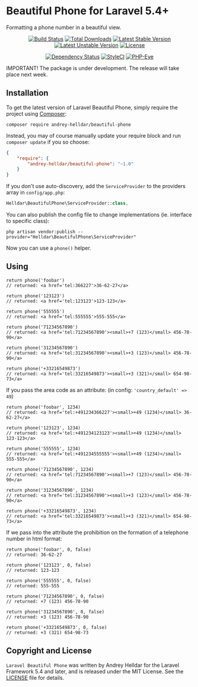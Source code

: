 # Beautiful Phone for Laravel 5.4+

Formatting a phone number in a beautiful view.

<p align="center">
<a href="https://travis-ci.org/andrey-helldar/beautiful-phone"><img src="https://travis-ci.org/andrey-helldar/beautiful-phone.svg?branch=master&style=flat-square" alt="Build Status" /></a>
<a href="https://packagist.org/packages/andrey-helldar/beautiful-phone"><img src="https://img.shields.io/packagist/dt/andrey-helldar/beautiful-phone.svg?style=flat-square" alt="Total Downloads" /></a>
<a href="https://packagist.org/packages/andrey-helldar/beautiful-phone"><img src="https://poser.pugx.org/andrey-helldar/beautiful-phone/v/stable?format=flat-square" alt="Latest Stable Version" /></a>
<a href="https://packagist.org/packages/andrey-helldar/beautiful-phone"><img src="https://poser.pugx.org/andrey-helldar/beautiful-phone/v/unstable?format=flat-square" alt="Latest Unstable Version" /></a>
<a href="https://github.com/andrey-helldar/beautiful-phone"><img src="https://poser.pugx.org/andrey-helldar/beautiful-phone/license?format=flat-square" alt="License" /></a>
</p>


<p align="center">
<a href="https://www.versioneye.com/php/andrey-helldar:beautiful-phone/dev-master"><img src="https://www.versioneye.com/php/andrey-helldar:beautiful-phone/dev-master/badge?style=flat-square" alt="Dependency Status" /></a>
<a href="https://styleci.io/repos/45746985"><img src="https://styleci.io/repos/75637284/shield" alt="StyleCI" /></a>
<a href="https://php-eye.com/package/andrey-helldar/beautiful-phone"><img src="https://php-eye.com/badge/andrey-helldar/beautiful-phone/tested.svg?style=flat" alt="PHP-Eye" /></a>
</p>

IMPORTANT! The package is under development. The release will take place next week.


## Installation

To get the latest version of Laravel Beautiful Phone, simply require the project using [Composer](https://getcomposer.org):

```
composer require andrey-helldar/beautiful-phone
```

Instead, you may of course manually update your require block and run `composer update` if you so choose:

```json
{
    "require": {
        "andrey-helldar/beautiful-phone": "~1.0"
    }
}
```

If you don't use auto-discovery, add the `ServiceProvider` to the providers array in `config/app.php`:

```php
Helldar\BeautifulPhone\ServiceProvider::class,
```

You can also publish the config file to change implementations (ie. interface to specific class):

```
php artisan vendor:publish --provider="Helldar\BeautifulPhone\ServiceProvider"
```

Now you can use a `phone()` helper.


## Using

    return phone('foobar')
    // returned: <a href='tel:366227'>36-62-27</a>

    return phone('123123')
    // returned: <a href='tel:123123'>123-123</a>

    return phone('555555')
    // returned: <a href='tel:555555'>555-555</a>

    return phone('71234567890')
    // returned: <a href='tel:71234567890'><small>+7 (123)</small> 456-78-90</a>

    return phone('31234567890')
    // returned: <a href='tel:31234567890'><small>+3 (123)</small> 456-78-90</a>

    return phone('+33216549873')
    // returned: <a href='tel:33216549873'><small>+3 (321)</small> 654-98-73</a>
    
    
If you pass the area code as an attribute:
(in config: `'country_default' => 49`)

    return phone('foobar', 1234)
    // returned: <a href='tel:+491234366227'><small>+49 (1234)</small> 36-62-27</a>

    return phone('123123', 1234)
    // returned: <a href='tel:+491234123123'><small>+49 (1234)</small> 123-123</a>

    return phone('555555', 1234)
    // returned: <a href='tel:+491234555555'><small>+49 (1234)</small> 555-555</a>

    return phone('71234567890', 1234)
    // returned: <a href='tel:71234567890'><small>+7 (123)</small> 456-78-90</a>

    return phone('31234567890', 1234)
    // returned: <a href='tel:31234567890'><small>+3 (123)</small> 456-78-90</a>

    return phone('+33216549873', 1234)
    // returned: <a href='tel:33216549873'><small>+3 (321)</small> 654-98-73</a>

If we pass into the attribute the prohibition on the formation of a telephone number in html format:


    return phone('foobar', 0, false)
    // returned: 36-62-27

    return phone('123123', 0, false)
    // returned: 123-123

    return phone('555555', 0, false)
    // returned: 555-555

    return phone('71234567890', 0, false)
    // returned: +7 (123) 456-78-90

    return phone('31234567890', 0, false)
    // returned: +3 (123) 456-78-90

    return phone('+33216549873', 0, false)
    // returned: +3 (321) 654-98-73


## Copyright and License

`Laravel Beautiful Phone` was written by Andrey Helldar for the Laravel Framework 5.4 and later, and is released under the MIT License. See the [LICENSE](LICENSE) file for details.
